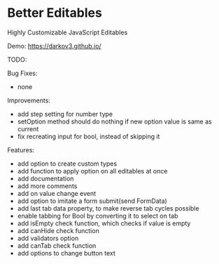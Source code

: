 # Better Editables
Highly Customizable JavaScript Editables

Demo:
https://darkov3.github.io/


TODO:

Bug Fixes:
- none

Improvements:
- add step setting for number type
- setOption method should do nothing if new option value is same as current
- fix recreating input for bool, instead of skipping it

Features:
- add option to create custom types
- add function to apply option on all editables at once
- add documentation
- add more comments
- add on value change event
- add option to imitate a form submit(send FormData)
- add last tab data property, to make reverse tab cycles possible
- enable tabbing for Bool by converting it to select on tab
- add isEmpty check function, which checks if value is empty
- add canHide check function
- add validators option
- add canTab check function
- add options to change button text
